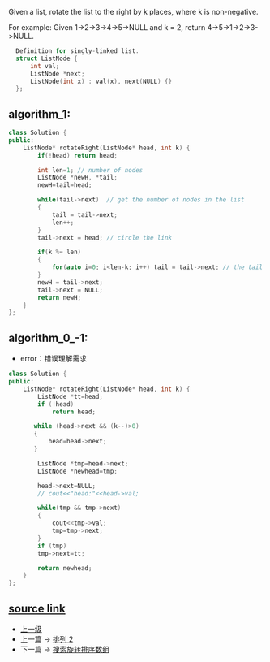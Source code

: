 <!-- 旋转列表 -->
Given a list, rotate the list to the right by k places, where k is non-negative.

For example:
Given 1->2->3->4->5->NULL and k = 2,
return 4->5->1->2->3->NULL.

```c++
  Definition for singly-linked list.
  struct ListNode {
      int val;
      ListNode *next;
      ListNode(int x) : val(x), next(NULL) {}
  };
```


## algorithm_1:
```c++
class Solution {
public:
    ListNode* rotateRight(ListNode* head, int k) {
        if(!head) return head;

        int len=1; // number of nodes
        ListNode *newH, *tail;
        newH=tail=head;

        while(tail->next)  // get the number of nodes in the list
        {
            tail = tail->next;
            len++;
        }
        tail->next = head; // circle the link

        if(k %= len)
        {
            for(auto i=0; i<len-k; i++) tail = tail->next; // the tail node is the (len-k)-th node (1st node is head)
        }
        newH = tail->next;
        tail->next = NULL;
        return newH;
    }
};
```

## algorithm_0_-1:
* error：错误理解需求

```c++
class Solution {
public:
    ListNode* rotateRight(ListNode* head, int k) {
        ListNode *tt=head;
        if (!head)
            return head;

       while (head->next && (k--)>0)
       {
           head=head->next;
       }

        ListNode *tmp=head->next;
        ListNode *newhead=tmp;

        head->next=NULL;
        // cout<<"head:"<<head->val;

        while(tmp && tmp->next)
        {
            cout<<tmp->val;
            tmp=tmp->next;
        }
        if (tmp)
        tmp->next=tt;

        return newhead;
    }
};
```

[source link](https://leetcode.com/problems/rotate-list/discuss/)
---
- [上一级](README.md)
- 上一篇 -> [排列 2](Permutations_II.md)
- 下一篇 -> [搜索旋转排序数组](Search_in_Rotated_Sorted_Array.md)
